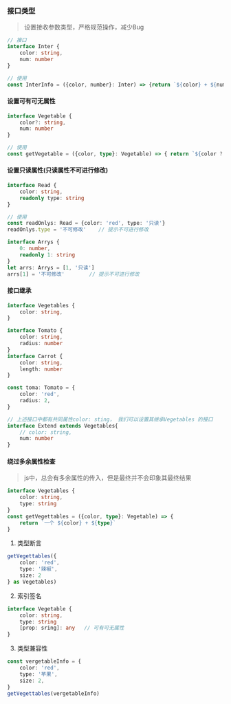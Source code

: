 ### 接口类型
> 设置接收参数类型，严格规范操作，减少Bug

```ts
// 接口
interface Inter {
    color: string,
    num: number
}

// 使用
const InterInfo = ({color, number}: Inter) => {return `${color} + ${num}`};
```

#### 设置可有可无属性
```ts
interface Vegetable {
    color?: string,
    num: number
}

// 使用
const getVegetable = ({color, type}: Vegetable) => { return `${color ? color : ' '} + ${num}`}
```

#### 设置只读属性(只读属性不可进行修改)
```ts
interface Read {
    color: string,
    readonly type: string
}

// 使用
const readOnlys: Read = {color: 'red', type: '只读'}
readOnlys.type = '不可修改'    // 提示不可进行修改

interface Arrys {
    0: number,
    readonly 1: string
}
let arrs: Arrys = [1, '只读']
arrs[1] = '不可修改'        // 提示不可进行修改
```

#### 接口继承
```typescript
interface Vegetables {
    color: string,
}

interface Tomato {
    color: string,
    radius: number
}
interface Carrot {
    color: string,
    length: number
}

const toma: Tomato = {
    color: 'red',
    radius: 2,
}

// 上述接口中都有共同属性color: sting， 我们可以设置其继承Vegetables 的接口
interface Extend extends Vegetables{
    // color: string,
    num: number
}
```

#### 绕过多余属性检查
> js中，总会有多余属性的传入，但是最终并不会印象其最终结果

```ts
interface Vegetables {
    color: string,
    type: string
} 
const getVegettables = ({color, type}: Vegetable) => {
    return `一个 ${color} + ${type}`
}
```

1. 类型断言
```ts
getVegettables({
    color: 'red',
    type: '辣椒',
    size: 2
} as Vegetables)
```
2. 索引签名
```ts
interface Vegetable {
    color: string,          
    type: string
    [prop: sring]: any   // 可有可无属性
}
```
3. 类型兼容性
```ts
const vergetableInfo = {
    color: 'red',
    type: '苹果',
    size: 2,
}
getVegettables(vergetableInfo)
```

